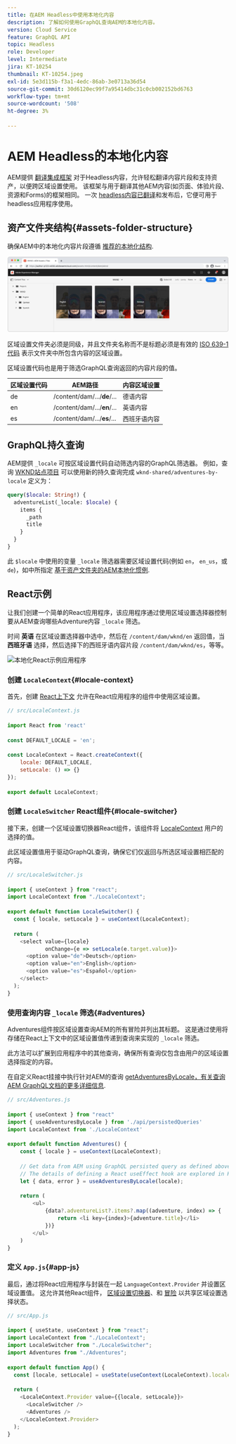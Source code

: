 ```yaml
---
title: 在AEM Headless中使用本地化内容
description: 了解如何使用GraphQL查询AEM的本地化内容。
version: Cloud Service
feature: GraphQL API
topic: Headless
role: Developer
level: Intermediate
jira: KT-10254
thumbnail: KT-10254.jpeg
exl-id: 5e3d115b-f3a1-4edc-86ab-3e0713a36d54
source-git-commit: 30d6120ec99f7a95414dbc31c0cb002152bd6763
workflow-type: tm+mt
source-wordcount: '508'
ht-degree: 3%

---
```


# AEM Headless的本地化内容

AEM提供 [翻译集成框架](https://experienceleague.adobe.com/docs/experience-manager-cloud-service/content/sites/administering/reusing-content/translation/integration-framework.html) 对于Headless内容，允许轻松翻译内容片段和支持资产，以便跨区域设置使用。 该框架与用于翻译其他AEM内容(如页面、体验片段、资源和Forms)的框架相同。 一次 [headless内容已翻译](https://experienceleague.adobe.com/docs/experience-manager-cloud-service/content/headless/journeys/translation/overview.html?lang=zh-Hans)和发布后，它便可用于headless应用程序使用。

## 资产文件夹结构{#assets-folder-structure}

确保AEM中的本地化内容片段遵循 [推荐的本地化结构](https://experienceleague.adobe.com/docs/experience-manager-cloud-service/content/headless/journeys/translation/getting-started.html#recommended-structure).

![本地化的AEM资源文件夹](./assets/localized-content/asset-folders.jpg)

区域设置文件夹必须是同级，并且文件夹名称而不是标题必须是有效的 [ISO 639-1代码](https://en.wikipedia.org/wiki/List_of_ISO_639-1_codes) 表示文件夹中所包含内容的区域设置。

区域设置代码也是用于筛选GraphQL查询返回的内容片段的值。

| 区域设置代码 | AEM路径 | 内容区域设置 |
|--------------------------------|----------|----------|
| de | /content/dam/.../**de**/... | 德语内容 |
| en | /content/dam/.../**en**/... | 英语内容 |
| es | /content/dam/.../**es**/... | 西班牙语内容 |

## GraphQL持久查询

AEM提供 `_locale` 可按区域设置代码自动筛选内容的GraphQL筛选器。 例如，查询 [WKND站点项目](https://github.com/adobe/aem-guides-wknd) 可以使用新的持久查询完成 `wknd-shared/adventures-by-locale` 定义为：

```graphql
query($locale: String!) {
  adventureList(_locale: $locale) {
    items {      
      _path
      title
    }
  }
}
```

此 `$locale` 中使用的变量 `_locale` 筛选器需要区域设置代码(例如 `en`， `en_us`，或 `de`)，如中所指定 [基于资产文件夹的AEM本地化惯例](#assets-folder-structure).

## React示例

让我们创建一个简单的React应用程序，该应用程序通过使用区域设置选择器控制要从AEM查询哪些Adventure内容 `_locale` 筛选。

时间 __英语__ 在区域设置选择器中选中，然后在 `/content/dam/wknd/en` 返回值，当 __西班牙语__ 选择，然后选择下的西班牙语内容片段 `/content/dam/wknd/es`，等等。

![本地化React示例应用程序](./assets/localized-content/react-example.png)

### 创建 `LocaleContext`{#locale-context}

首先，创建 [React上下文](https://reactjs.org/docs/context.html) 允许在React应用程序的组件中使用区域设置。

```javascript
// src/LocaleContext.js

import React from 'react'

const DEFAULT_LOCALE = 'en';

const LocaleContext = React.createContext({
    locale: DEFAULT_LOCALE, 
    setLocale: () => {}
});

export default LocaleContext;
```

### 创建 `LocaleSwitcher` React组件{#locale-switcher}

接下来，创建一个区域设置切换器React组件，该组件将 [LocaleContext](#locale-context) 用户的选择的值。

此区域设置值用于驱动GraphQL查询，确保它们仅返回与所选区域设置相匹配的内容。

```javascript
// src/LocaleSwitcher.js

import { useContext } from "react";
import LocaleContext from "./LocaleContext";

export default function LocaleSwitcher() {
  const { locale, setLocale } = useContext(LocaleContext);

  return (
    <select value={locale}
            onChange={e => setLocale(e.target.value)}>
      <option value="de">Deutsch</option>
      <option value="en">English</option>
      <option value="es">Español</option>
    </select>
  );
}
```

### 使用查询内容 `_locale` 筛选{#adventures}

Adventures组件按区域设置查询AEM的所有冒险并列出其标题。 这是通过使用将存储在React上下文中的区域设置值传递到查询来实现的 `_locale` 筛选。

此方法可以扩展到应用程序中的其他查询，确保所有查询仅包含由用户的区域设置选择指定的内容。

在自定义React挂接中执行针对AEM的查询 [getAdventuresByLocale，有关查询AEM GraphQL文档的更多详细信息](./aem-headless-sdk.md).

```javascript
// src/Adventures.js

import { useContext } from "react"
import { useAdventuresByLocale } from './api/persistedQueries'
import LocaleContext from './LocaleContext'

export default function Adventures() {
    const { locale } = useContext(LocaleContext);

    // Get data from AEM using GraphQL persisted query as defined above 
    // The details of defining a React useEffect hook are explored in How to > AEM Headless SDK
    let { data, error } = useAdventuresByLocale(locale);

    return (
        <ul>
            {data?.adventureList?.items?.map((adventure, index) => { 
                return <li key={index}>{adventure.title}</li>
            })}
        </ul>
    )
}
```

### 定义 `App.js`{#app-js}

最后，通过将React应用程序与封装在一起 `LanguageContext.Provider` 并设置区域设置值。 这允许其他React组件， [区域设置切换器](#locale-switcher)、和 [冒险](#adventures) 以共享区域设置选择状态。

```javascript
// src/App.js

import { useState, useContext } from "react";
import LocaleContext from "./LocaleContext";
import LocaleSwitcher from "./LocaleSwitcher";
import Adventures from "./Adventures";

export default function App() {
  const [locale, setLocale] = useState(useContext(LocaleContext).locale);

  return (
    <LocaleContext.Provider value={{locale, setLocale}}>
      <LocaleSwitcher />
      <Adventures />
    </LocaleContext.Provider>
  );
}
```
